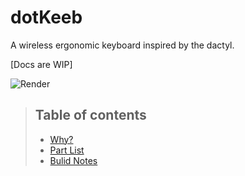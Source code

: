 # dotKeeb

A wireless ergonomic keyboard inspired by the dactyl.

[Docs are WIP]

![Render](assets/dotKeeb.png)
>  ## Table of contents
>  - [Why?](#reasons)
>  - [Part List](#parts)
>  - [Bulid Notes](#build)

